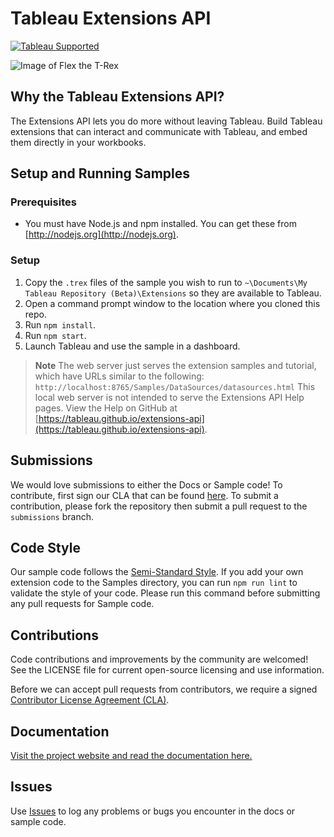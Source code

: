 # Tableau Extensions API
[![Tableau Supported](https://img.shields.io/badge/Support%20Level-Tableau%20Supported-53bd92.svg)](https://www.tableau.com/support-levels-it-and-developer-tools)

![Image of Flex the T-Rex](./assets/flex.png)

## Why the Tableau Extensions API?
The Extensions API lets you do more without leaving Tableau. Build Tableau extensions that can interact and communicate with Tableau, and embed them directly in your workbooks.

## Setup and Running Samples

### Prerequisites
* You must have Node.js and npm installed. You can get these from [http://nodejs.org](http://nodejs.org).

### Setup
1. Copy the `.trex` files of the sample you wish to run to `~\Documents\My Tableau Repository (Beta)\Extensions` so they are available to Tableau.
2. Open a command prompt window to the location where you cloned this repo.
3. Run `npm install`.
4. Run `npm start`.
5. Launch Tableau and use the sample in a dashboard.

 >**Note** The web server just serves the extension samples and tutorial, which have URLs similar to the following: `http://localhost:8765/Samples/DataSources/datasources.html`
 >   This local web server is not intended to serve the Extensions API Help pages. 
 >   View the Help on GitHub at [https://tableau.github.io/extensions-api](https://tableau.github.io/extensions-api).

## Submissions
We would love submissions to either the Docs or Sample code! To contribute, first sign our CLA that can be found [here](https://tableau.github.io/contributing.html).  To submit a contribution, please fork the repository then submit a pull request to the `submissions` branch.

## Code Style
Our sample code follows the [Semi-Standard Style](https://github.com/Flet/semistandard).  If you add your own extension code to the Samples directory, you can run `npm run lint` to validate the style of your code.  Please run this command before submitting any pull requests for Sample code.

## Contributions
Code contributions and improvements by the community are welcomed!
See the LICENSE file for current open-source licensing and use information.

Before we can accept pull requests from contributors, we require a signed [Contributor License Agreement (CLA)](http://tableau.github.io/contributing.html).

## Documentation
[Visit the project website and read the documentation here.](https://tableau.github.io/extensions-api/)


## Issues
Use [Issues](https://github.com/tableau/ProjectFrelard/issues) to log any problems or bugs you encounter in the docs or sample  code. 
